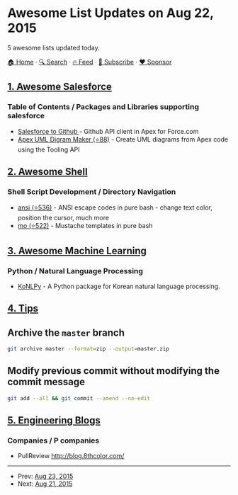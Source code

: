 # Awesome List Updates on Aug 22, 2015

5 awesome lists updated today.

[🏠 Home](/README.md) · [🔍 Search](https://www.trackawesomelist.com/search/) · [🔥 Feed](https://www.trackawesomelist.com/rss.xml) · [📮 Subscribe](https://trackawesomelist.us17.list-manage.com/subscribe?u=d2f0117aa829c83a63ec63c2f&id=36a103854c) · [❤️  Sponsor](https://github.com/sponsors/theowenyoung)



## [1. Awesome Salesforce](/content/mailtoharshit/awesome-salesforce/README.md)

### Table of Contents / Packages and Libraries supporting salesforce

*   [Salesforce to Github ](https://github.com/SalesforceFoundation/sfdo-github) - Github API client in Apex for Force.com <br/>
*   [Apex UML Digram Maker (⭐88)](https://github.com/afawcett/apex-umlcanvas) - Create UML diagrams from Apex code using the Tooling API <br/>

## [2. Awesome Shell](/content/alebcay/awesome-shell/README.md)

### Shell Script Development / Directory Navigation

*   [ansi (⭐536)](https://github.com/fidian/ansi) - ANSI escape codes in pure bash - change text color, position the cursor, much more
*   [mo (⭐522)](https://github.com/tests-always-included/mo) - Mustache templates in pure bash

## [3. Awesome Machine Learning](/content/josephmisiti/awesome-machine-learning/README.md)

### Python / Natural Language Processing

*   [KoNLPy](http://konlpy.org) - A Python package for Korean natural language processing.

## [4. Tips](/content/git-tips/tips/README.md)

## Archive the `master` branch

```sh
git archive master --format=zip --output=master.zip
```
## Modify previous commit without modifying the commit message

```sh
git add --all && git commit --amend --no-edit
```

## [5. Engineering Blogs](/content/kilimchoi/engineering-blogs/README.md)

### Companies / P companies

*   PullReview <http://blog.8thcolor.com/>

---

- Prev: [Aug 23, 2015](/content/2015/08/23/README.md)
- Next: [Aug 21, 2015](/content/2015/08/21/README.md)